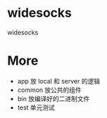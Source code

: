 # widesocks
widesocks

# More

- app 放 local 和 server 的逻辑
- common 放公共的组件
- bin 放编译好的二进制文件
- test 单元测试